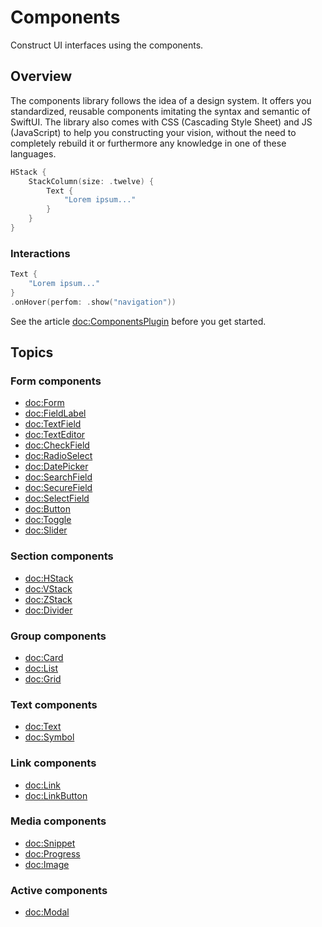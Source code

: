 # Components

Construct UI interfaces using the components.

## Overview

The components library follows the idea of a design system. It offers you standardized, reusable components imitating the syntax and semantic of SwiftUI. The library also comes with CSS (Cascading Style Sheet) and JS (JavaScript) to help you constructing your vision, without the need to completely rebuild it or furthermore any knowledge in one of these languages.

```swift
HStack {
    StackColumn(size: .twelve) {
        Text {
            "Lorem ipsum..."
        }
    }
}
```

### Interactions

```swift
Text {
    "Lorem ipsum..."
}
.onHover(perfom: .show("navigation"))
```

See the article <doc:ComponentsPlugin> before you get started.


## Topics

### Form components

- <doc:Form>
- <doc:FieldLabel>
- <doc:TextField>
- <doc:TextEditor>
- <doc:CheckField>
- <doc:RadioSelect>
- <doc:DatePicker>
- <doc:SearchField>
- <doc:SecureField>
- <doc:SelectField>
- <doc:Button>
- <doc:Toggle>
- <doc:Slider>

### Section components

- <doc:HStack>
- <doc:VStack>
- <doc:ZStack>
- <doc:Divider>

### Group components

- <doc:Card>
- <doc:List>
- <doc:Grid>

### Text components

- <doc:Text>
- <doc:Symbol>

### Link components

- <doc:Link>
- <doc:LinkButton>

### Media components

- <doc:Snippet>
- <doc:Progress>
- <doc:Image>

### Active components

- <doc:Modal>
